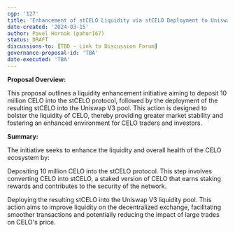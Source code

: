 ```yaml
---
cgp: '127'
title: 'Enhancement of stCELO Liquidity via stCELO Deployment to Uniswap V3'
date-created: '2024-03-15'
author: Pavel Hornak (pahor167)
status: DRAFT
discussions-to: [TBD - Link to Discussion Forum]
governance-proposal-id: 'TBA'
date-executed: 'TBA'
---
```


**Proposal Overview:**

This proposal outlines a liquidity enhancement initiative aiming to deposit 10 million CELO into the stCELO protocol, followed by the deployment of the resulting stCELO into the Uniswap V3 pool. This action is designed to bolster the liquidity of CELO, thereby providing greater market stability and fostering an enhanced environment for CELO traders and investors.

**Summary:**

The initiative seeks to enhance the liquidity and overall health of the CELO ecosystem by:

Depositing 10 million CELO into the stCELO protocol. This step involves converting CELO into stCELO, a staked version of CELO that earns staking rewards and contributes to the security of the network.

Deploying the resulting stCELO into the Uniswap V3 liquidity pool. This action aims to improve liquidity on the decentralized exchange, facilitating smoother transactions and potentially reducing the impact of large trades on CELO's price.
